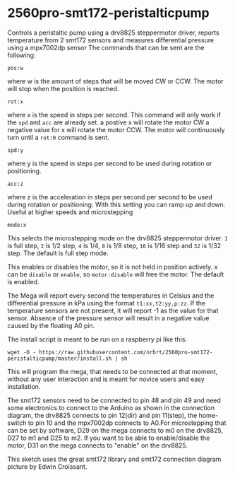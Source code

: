 # 2560pro-smt172-peristalticpump
Controls a peristaltic pump using a drv8825 steppermotor driver, reports temperature from 2 smt172 sensors and measures differential pressure using a mpx7002dp sensor
The commands that can be sent are the following:

`pos:w`

where w is the amount of steps that will be moved CW or CCW. The motor will stop when the position is reached.

`rot:x`

where x is the speed in steps per second. This command will only work if the `spd` and `acc` are already set.
a postive x will rotate the motor CW a negative value for x will rotate the motor CCW. The motor will continuously turn until a `rot:0` command is sent.

`spd:y`

where y is the speed in steps per second to be used during rotation or positioning.

`acc:z`

where z is the acceleration in steps per second per second to be used during rotation or positioning. With this setting you can ramp up and down. Useful at higher speeds and microstepping

`mode:x`

This selects the microstepping mode on the drv8825 steppermotor driver. `1` is full step, `2` is 1/2 step, `4` is 1/4, `8` is 1/8 step, `16` is 1/16 step and `32` is 1/32 step. The default is full step mode.

This enables or disables the motor, so it is not held in position actively. x can be `disable` or `enable`, so `motor:disable` will free the motor. The default is enabled.


The Mega will report every second the temperatures in Celsius and the differential pressure in kPa using the format `t1:xx,t2:yy,p:zz`. If the temperature sensors are not present,
it will report -1 as the value for that sensor. Absence of the pressure sensor will result in a negative value caused by the floating A0 pin.

The install script is meant to be run on a raspberry pi like this:

`wget -O - https://raw.githubusercontent.com/nrbrt/2560pro-smt172-peristalticpump/master/install.sh | sh`

This will program the mega, that needs to be connected at that moment, without any user interaction and is meant for novice users
and easy installation.

The smt172 sensors need to be connected to pin 48 and pin 49 and need some electronics to connect to the Arduino as shown in the connection diagram, the drv8825 connects to pin 12(dir) and pin 11(step), the home-switch to pin 10 and the mpx7002dp connects to A0.For microstepping that can be set by software, D29 on the mega connects to m0 on the drv8825, D27 to m1 and D25 to m2. If you want to be able to enable/disable the motor, D31 on the mega connects to "enable" on the drv8825.

This sketch uses the great smt172 library and smt172 connection diagram picture by Edwin Croissant.
